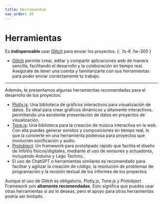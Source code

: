 ```yaml
---
title: Herramientas
nav_order: 20
---
```


# Herramientas

Es **indispensable** usar [Glitch](https://glitch.com) para enviar los proyectos. 
{: .fs-6 .fw-300 }

- [Glitch](https://glitch.com) permite crear, editar y compartir aplicaciones web de manera sencilla, facilitando el desarrollo y la colaboración en tiempo real. Asegúrate de tener una cuenta y familiarizarte con sus herramientas para poder enviar correctamente tu trabajo.


---


Además, te presentamos algunas herramientas recomendadas para el desarrollo de tus proyectos:

- [Plotly.js](https://plotly.com/javascript/): Una biblioteca de gráficos interactivos para visualización de datos. Es ideal para crear gráficos dinámicos y altamente interactivos, permitiendo una excelente presentación de datos en proyectos de visualización.
- [Tone.js](https://tonejs.github.io/): Una biblioteca para la creación de música interactiva en la web. Con ella puedes generar sonidos y composiciones en tiempo real, lo que la convierte en una herramienta poderosa para proyectos que involucren sonificación y audio.
- [Protobject](https://framework.protobject.com): Un framework para prototipado rápido que facilita el diseño de InfoVis físicos/digitales, mediante el uso de sensores y actuadores, incluyendo Arduino y Lego Technic.
- El uso de ChatGPT o herramientas similares es recomendado para facilitar y agilizar la creación de código, la resolución de problemas de programación y la revisión textual de los informes de los proyectos.

Aunque el uso de Glitch es obligatorio, Plotly.js, Tone.js y Protobject Framework son **altamente recomendadas**. Esto significa que puedes usar otras herramientas si así lo deseas, pero el apoyo para otras herramientas podría ser limitado.
